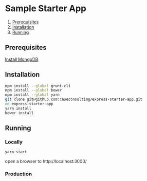 # Sample Starter App

1. [Prerequisites](#prerequisites)
1. [Installation](#installation)
1. [Running](#running)

## Prerequisites

[Install MongoDB](INSTALL.md)

## Installation

```sh
npm install --global grunt-cli
npm install --global bower
npm install --global yarn
git clone git@github.com:caseconsulting/express-starter-app.git
cd express-starter-app
yarn install
bower install
```

## Running

### Locally

```sh
yarn start

```
open a browser to http://localhost:3000/

### Production

```sh

```


